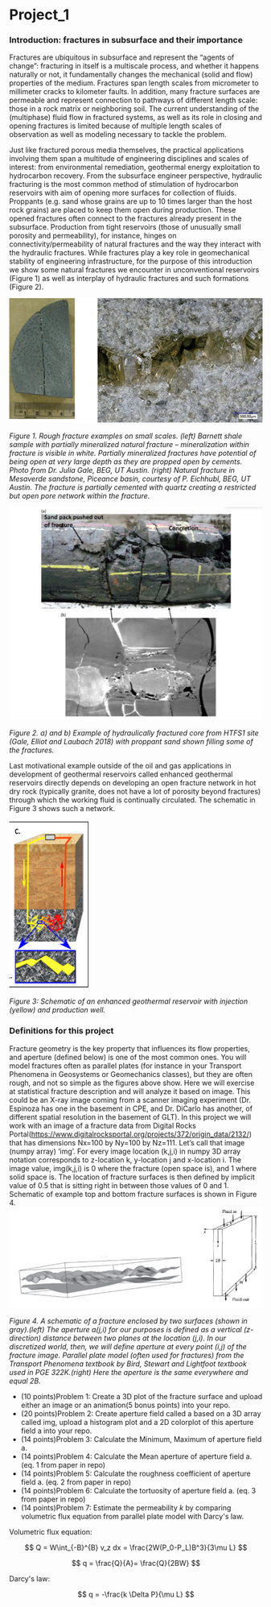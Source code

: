 # Project_1

### Introduction: fractures in subsurface and their importance
Fractures are ubiquitous in subsurface and represent the “agents of change”: fracturing in itself is a multiscale process, and whether it happens naturally or not, it fundamentally changes the mechanical (solid and flow) properties of the medium.  Fractures span length scales from micrometer to millimeter cracks to kilometer faults. In addition, many fracture surfaces are permeable and represent connection to pathways of different length scale: those in a rock matrix or neighboring soil. The current understanding of the (multiphase) fluid flow in fractured systems, as well as its role in closing and opening fractures is limited because of multiple length scales of observation as well as modeling necessary to tackle the problem.

Just like fractured porous media themselves, the practical applications involving them span a multitude of engineering disciplines and scales of interest: from environmental remediation, geothermal energy exploitation to hydrocarbon recovery. From the subsurface engineer perspective, hydraulic fracturing is the most common method of stimulation of hydrocarbon reservoirs with aim of opening more surfaces for collection of fluids. Proppants (e.g. sand whose grains are up to 10 times larger than the host rock grains) are placed to keep them open during production. These opened fractures often connect to the fractures already present in the subsurface. Production from tight reservoirs (those of unusually small porosity and permeability), for instance, hinges on connectivity/permeability of natural fractures and the way they interact with the hydraulic fractures. While fractures play a key role in geomechanical stability of engineering infrastructure, for the purpose of this introduction we show some natural fractures we encounter in unconventional reservoirs (Figure 1) as well as interplay of hydraulic fractures and such formations (Figure 2).

![image](/images/image1.png)

*Figure 1. Rough fracture examples on small scales. (left) Barnett shale sample with partially mineralized natural fracture  – mineralization within fracture is visible in white. Partially mineralized fractures have potential of being open at very large depth as they are propped open by cements. Photo from Dr. Julia Gale, BEG, UT Austin. (right) Natural fracture in Mesaverde sandstone, Piceance basin, courtesy of P. Eichhubl, BEG, UT Austin. The fracture is partially cemented with quartz creating a restricted but open pore network within the fracture.*


 ![image](/images/Image2.png)
 
*Figure 2. a) and b) Example of hydraulically fractured core from HTFS1 site (Gale, Elliot and Laubach 2018) with proppant sand shown filling some of the fractures.*


Last motivational example outside of the oil and gas applications in  development of geothermal reservoirs called enhanced geothermal reservoirs directly depends on developing an open fracture network in hot dry rock (typically granite, does not have a lot of porosity beyond fractures) through which the working fluid is continually circulated.  The schematic in Figure 3 shows such a network.



 ![image](/images/Image3.png)
 
*Figure 3: Schematic of an enhanced geothermal reservoir with injection (yellow) and production well.*




### Definitions for this project
Fracture geometry is the key property that influences its flow properties, and aperture (defined below) is one of the most common ones. You will model fractures often as parallel plates (for instance in your Transport Phenomena in Geosystems or Geomechanics classes), but they are often rough, and not so simple as the figures above show. Here we will exercise at statistical fracture description and will analyze it based on image. This could be an X-ray image coming from a scanner imaging experiment (Dr. Espinoza has one in the basement in CPE, and Dr. DiCarlo has another, of different spatial resolution in the basement of GLT).
In this project we will work with an image of a fracture data from Digital Rocks Portal(https://www.digitalrocksportal.org/projects/372/origin_data/2132/) that has dimensions Nx=100 by Ny=100 by Nz=111. Let’s call that image (numpy array) ‘img’.  For every image location (k,j,i) in numpy 3D array notation corresponds to z-location k, y-location j and x-location i. The image value, img(k,j,i) is 0 where the fracture (open space is), and 1 where solid space is. The location of fracture surfaces is then defined by implicit value of 0.5 that is sitting right in between those values of 0 and 1. Schematic of example top and bottom fracture surfaces is shown in Figure 4.
 ![image](/images/Image4.png)
 
*Figure 4. A schematic of a fracture enclosed by two surfaces (shown in gray).(left) The aperture a(j,i) for our purposes is defined as a vertical (z-direction) distance between two planes at the location (j,i). In our discretized world, then, we will define aperture at every point (i,j) of the fracture image. Parallel plate model (often used for fractures) from the Transport Phenomena textbook by Bird, Stewart and Lightfoot textbook used in PGE 322K.(right) Here the aperture is the same everywhere and equal 2B.*


- (10 points)Problem 1: Create a 3D plot of the fracture surface and upload either an image or an animation(5 bonus points) into your repo.
- (20 points)Problem 2: Create aperture field called a based on a 3D array called img, upload a histogram plot and a 2D colorplot of this aperture field a into your repo.
- (14 points)Problem 3: Calculate the Minimum, Maximum of aperture field a.
- (14 points)Problem 4: Calculate the Mean aperture of aperture field a. (eq. 1 from paper in repo)
- (14 points)Problem 5: Calculate the roughness coefficient of aperture field a. (eq. 2 from paper in repo)
- (14 points)Problem 6: Calculate the tortuosity of aperture field a. (eq. 3 from paper in repo)
- (14 points)Problem 7: Estimate the permeability $k$ by comparing volumetric flux equation from parallel plate model with Darcy's law.

Volumetric flux equation:

$$
Q = W\int_{-B}^{B} v_z dx = \frac{2W(P_0-P_L)B^3}{3\mu L}
$$

$$
q = \frac{Q}{A}= \frac{Q}{2BW}
$$

Darcy's law:

$$
q = -\frac{k \Delta P}{\mu L}
$$
